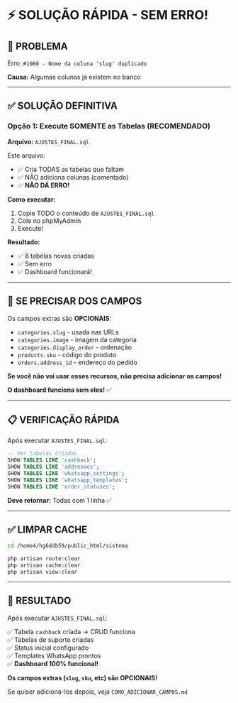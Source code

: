 # ⚡ SOLUÇÃO RÁPIDA - SEM ERRO!

## 🎯 PROBLEMA

Erro: `#1060 - Nome da coluna 'slug' duplicado`

**Causa:** Algumas colunas já existem no banco

---

## ✅ SOLUÇÃO DEFINITIVA

### Opção 1: Execute SOMENTE as Tabelas (RECOMENDADO)

**Arquivo:** `AJUSTES_FINAL.sql`

Este arquivo:
- ✅ Cria TODAS as tabelas que faltam
- ✅ NÃO adiciona colunas (comentado)
- ✅ **NÃO DÁ ERRO!**

**Como executar:**
1. Copie TODO o conteúdo de `AJUSTES_FINAL.sql`
2. Cole no phpMyAdmin
3. Execute!

**Resultado:**
- ✅ 8 tabelas novas criadas
- ✅ Sem erro
- ✅ Dashboard funcionará!

---

## 🔧 SE PRECISAR DOS CAMPOS

Os campos extras são **OPCIONAIS**:
- `categories.slug` - usada nas URLs
- `categories.image` - imagem da categoria
- `categories.display_order` - ordenação
- `products.sku` - código do produto
- `orders.address_id` - endereço do pedido

**Se você não vai usar esses recursos, não precisa adicionar os campos!**

**O dashboard funciona sem eles!** ✅

---

## 📋 VERIFICAÇÃO RÁPIDA

Após executar `AJUSTES_FINAL.sql`:

```sql
-- Ver tabelas criadas
SHOW TABLES LIKE 'cashback';
SHOW TABLES LIKE 'addresses';
SHOW TABLES LIKE 'whatsapp_settings';
SHOW TABLES LIKE 'whatsapp_templates';
SHOW TABLES LIKE 'order_statuses';
```

**Deve retornar:** Todas com 1 linha ✅

---

## ✅ LIMPAR CACHE

```bash
cd /home4/hg6ddb59/public_html/sistema

php artisan route:clear
php artisan cache:clear
php artisan view:clear
```

---

## 🎊 RESULTADO

Após executar `AJUSTES_FINAL.sql`:

✅ Tabela `cashback` criada → CRUD funciona  
✅ Tabelas de suporte criadas  
✅ Status inicial configurado  
✅ Templates WhatsApp prontos  
✅ **Dashboard 100% funcional!**  

**Os campos extras (`slug`, `sku`, etc) são OPCIONAIS!**

Se quiser adicioná-los depois, veja `COMO_ADICIONAR_CAMPOS.md`

